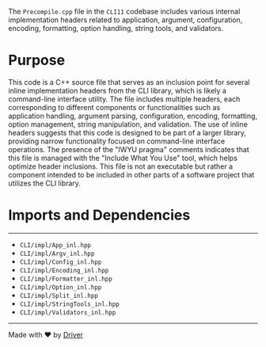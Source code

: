 <!--------------------------------------------------------------------------------->
<!-- IMPORTANT: This file is auto-generated by Driver (https://driver.ai). -------->
<!-- Manual edits may be overwritten on future commits. --------------------------->
<!--------------------------------------------------------------------------------->

The `Precompile.cpp` file in the `CLI11` codebase includes various internal implementation headers related to application, argument, configuration, encoding, formatting, option handling, string tools, and validators.

# Purpose
This code is a C++ source file that serves as an inclusion point for several inline implementation headers from the CLI library, which is likely a command-line interface utility. The file includes multiple headers, each corresponding to different components or functionalities such as application handling, argument parsing, configuration, encoding, formatting, option management, string manipulation, and validation. The use of inline headers suggests that this code is designed to be part of a larger library, providing narrow functionality focused on command-line interface operations. The presence of the "IWYU pragma" comments indicates that this file is managed with the "Include What You Use" tool, which helps optimize header inclusions. This file is not an executable but rather a component intended to be included in other parts of a software project that utilizes the CLI library.
# Imports and Dependencies

---
- `CLI/impl/App_inl.hpp`
- `CLI/impl/Argv_inl.hpp`
- `CLI/impl/Config_inl.hpp`
- `CLI/impl/Encoding_inl.hpp`
- `CLI/impl/Formatter_inl.hpp`
- `CLI/impl/Option_inl.hpp`
- `CLI/impl/Split_inl.hpp`
- `CLI/impl/StringTools_inl.hpp`
- `CLI/impl/Validators_inl.hpp`



---
Made with ❤️ by [Driver](https://www.driver.ai/)